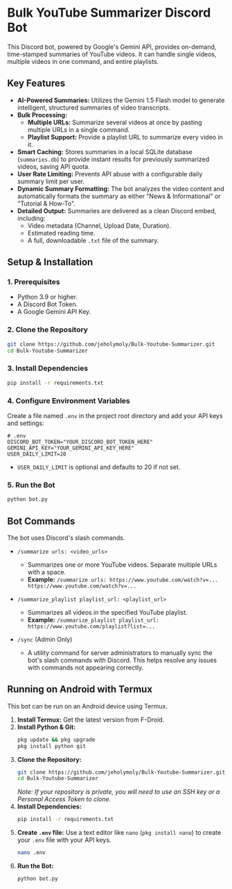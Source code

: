 # Bulk YouTube Summarizer Discord Bot

This Discord bot, powered by Google's Gemini API, provides on-demand, time-stamped summaries of YouTube videos. It can handle single videos, multiple videos in one command, and entire playlists.

## Key Features

- **AI-Powered Summaries:** Utilizes the Gemini 1.5 Flash model to generate intelligent, structured summaries of video transcripts.
- **Bulk Processing:**
    - **Multiple URLs:** Summarize several videos at once by pasting multiple URLs in a single command.
    - **Playlist Support:** Provide a playlist URL to summarize every video in it.
- **Smart Caching:** Stores summaries in a local SQLite database (`summaries.db`) to provide instant results for previously summarized videos, saving API quota.
- **User Rate Limiting:** Prevents API abuse with a configurable daily summary limit per user.
- **Dynamic Summary Formatting:** The bot analyzes the video content and automatically formats the summary as either "News & Informational" or "Tutorial & How-To".
- **Detailed Output:** Summaries are delivered as a clean Discord embed, including:
    - Video metadata (Channel, Upload Date, Duration).
    - Estimated reading time.
    - A full, downloadable `.txt` file of the summary.

## Setup & Installation

### 1. Prerequisites
- Python 3.9 or higher.
- A Discord Bot Token.
- A Google Gemini API Key.

### 2. Clone the Repository
```bash
git clone https://github.com/jeholymoly/Bulk-Youtube-Summarizer.git
cd Bulk-Youtube-Summarizer
```

### 3. Install Dependencies
```bash
pip install -r requirements.txt
```

### 4. Configure Environment Variables
Create a file named `.env` in the project root directory and add your API keys and settings:

```env
# .env
DISCORD_BOT_TOKEN="YOUR_DISCORD_BOT_TOKEN_HERE"
GEMINI_API_KEY="YOUR_GEMINI_API_KEY_HERE"
USER_DAILY_LIMIT=20
```
- `USER_DAILY_LIMIT` is optional and defaults to 20 if not set.

### 5. Run the Bot
```bash
python bot.py
```

## Bot Commands

The bot uses Discord's slash commands.

- `/summarize urls: <video_urls>`
  - Summarizes one or more YouTube videos. Separate multiple URLs with a space.
  - **Example:** `/summarize urls: https://www.youtube.com/watch?v=... https://www.youtube.com/watch?v=...`

- `/summarize_playlist playlist_url: <playlist_url>`
  - Summarizes all videos in the specified YouTube playlist.
  - **Example:** `/summarize_playlist playlist_url: https://www.youtube.com/playlist?list=...`

- `/sync` (Admin Only)
  - A utility command for server administrators to manually sync the bot's slash commands with Discord. This helps resolve any issues with commands not appearing correctly.

## Running on Android with Termux

This bot can be run on an Android device using Termux.

1.  **Install Termux:** Get the latest version from F-Droid.
2.  **Install Python & Git:**
    ```bash
    pkg update && pkg upgrade
    pkg install python git
    ```
3.  **Clone the Repository:**
    ```bash
    git clone https://github.com/jeholymoly/Bulk-Youtube-Summarizer.git
    cd Bulk-Youtube-Summarizer
    ```
    *Note: If your repository is private, you will need to use an SSH key or a Personal Access Token to clone.*
4.  **Install Dependencies:**
    ```bash
    pip install -r requirements.txt
    ```
5.  **Create `.env` file:**
    Use a text editor like `nano` (`pkg install nano`) to create your `.env` file with your API keys.
    ```bash
    nano .env
    ```
6.  **Run the Bot:**
    ```bash
    python bot.py
    ```